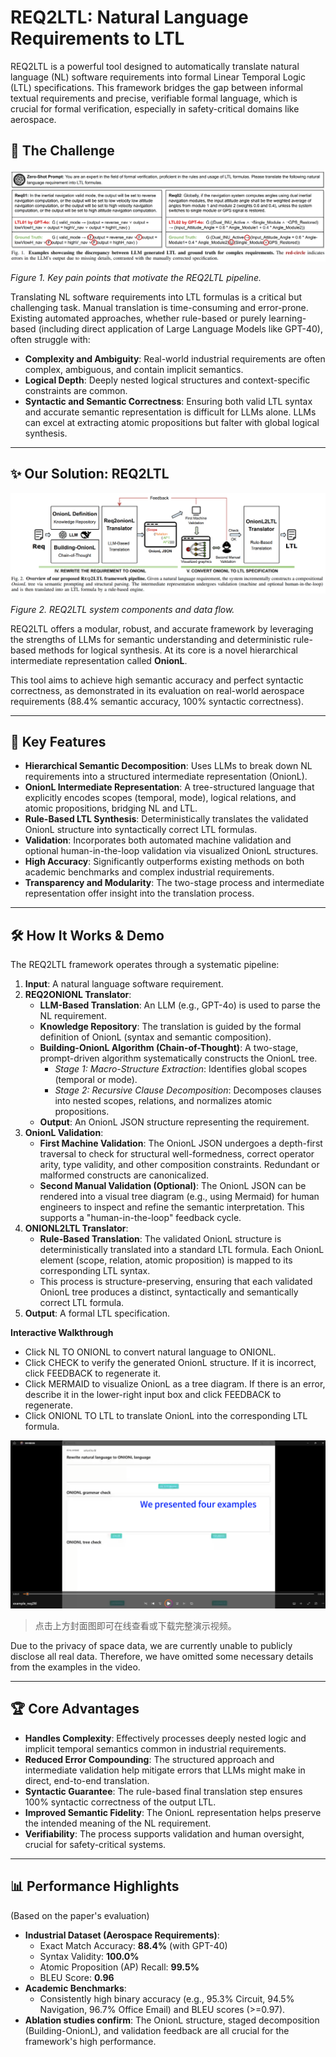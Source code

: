 # REQ2LTL: Natural Language Requirements to LTL

REQ2LTL is a powerful tool designed to automatically translate natural language (NL) software requirements into formal Linear Temporal Logic (LTL) specifications. This framework bridges the gap between informal textual requirements and precise, verifiable formal language, which is crucial for formal verification, especially in safety-critical domains like aerospace.

## 🎯 The Challenge

![REQ2LTL challenge overview](Figures/Fig1.png)

*Figure 1. Key pain points that motivate the REQ2LTL pipeline.*

Translating NL software requirements into LTL formulas is a critical but challenging task. Manual translation is time-consuming and error-prone. Existing automated approaches, whether rule-based or purely learning-based (including direct application of Large Language Models like GPT-40), often struggle with:

* **Complexity and Ambiguity**: Real-world industrial requirements are often complex, ambiguous, and contain implicit semantics.
* **Logical Depth**: Deeply nested logical structures and context-specific constraints are common.
* **Syntactic and Semantic Correctness**: Ensuring both valid LTL syntax and accurate semantic representation is difficult for LLMs alone. LLMs can excel at extracting atomic propositions but falter with global logical synthesis.

---

## ✨ Our Solution: REQ2LTL

![REQ2LTL solution overview](Figures/Fig2.png)

*Figure 2. REQ2LTL system components and data flow.*

REQ2LTL offers a modular, robust, and accurate framework by leveraging the strengths of LLMs for semantic understanding and deterministic rule-based methods for logical synthesis. At its core is a novel hierarchical intermediate representation called **OnionL**.

This tool aims to achieve high semantic accuracy and perfect syntactic correctness, as demonstrated in its evaluation on real-world aerospace requirements (88.4% semantic accuracy, 100% syntactic correctness).

---

## 🔑 Key Features

* **Hierarchical Semantic Decomposition**: Uses LLMs to break down NL requirements into a structured intermediate representation (OnionL).
* **OnionL Intermediate Representation**: A tree-structured language that explicitly encodes scopes (temporal, mode), logical relations, and atomic propositions, bridging NL and LTL.
* **Rule-Based LTL Synthesis**: Deterministically translates the validated OnionL structure into syntactically correct LTL formulas.
* **Validation**: Incorporates both automated machine validation and optional human-in-the-loop validation via visualized OnionL structures.
* **High Accuracy**: Significantly outperforms existing methods on both academic benchmarks and complex industrial requirements.
* **Transparency and Modularity**: The two-stage process and intermediate representation offer insight into the translation process.

---

## 🛠️ How It Works & Demo

The REQ2LTL framework operates through a systematic pipeline:

1. **Input**: A natural language software requirement.
2. **REQ2ONIONL Translator**:
   * **LLM-Based Translation**: An LLM (e.g., GPT-4o) is used to parse the NL requirement.
   * **Knowledge Repository**: The translation is guided by the formal definition of OnionL (syntax and semantic composition).
   * **Building-OnionL Algorithm (Chain-of-Thought)**: A two-stage, prompt-driven algorithm systematically constructs the OnionL tree.
     * *Stage 1: Macro-Structure Extraction*: Identifies global scopes (temporal or mode).
     * *Stage 2: Recursive Clause Decomposition*: Decomposes clauses into nested scopes, relations, and normalizes atomic propositions.
   * **Output**: An OnionL JSON structure representing the requirement.
3. **OnionL Validation**:
   * **First Machine Validation**: The OnionL JSON undergoes a depth-first traversal to check for structural well-formedness, correct operator arity, type validity, and other composition constraints. Redundant or malformed constructs are canonicalized.
   * **Second Manual Validation (Optional)**: The OnionL JSON can be rendered into a visual tree diagram (e.g., using Mermaid) for human engineers to inspect and refine the semantic interpretation. This supports a "human-in-the-loop" feedback cycle.
4. **ONIONL2LTL Translator**:
   * **Rule-Based Translation**: The validated OnionL structure is deterministically translated into a standard LTL formula. Each OnionL element (scope, relation, atomic proposition) is mapped to its corresponding LTL syntax.
   * This process is structure-preserving, ensuring that each validated OnionL tree produces a distinct, syntactically and semantically correct LTL formula.
5. **Output**: A formal LTL specification.

**Interactive Walkthrough**

* Click NL TO ONIONL to convert natural language to ONIONL.
* Click CHECK to verify the generated OnionL structure. If it is incorrect, click FEEDBACK to regenerate it.
* Click MERMAID to visualize OnionL as a tree diagram. If there is an error, describe it in the lower-right input box and click FEEDBACK to regenerate.
* Click ONIONL TO LTL to translate OnionL into the corresponding LTL formula.

[![REQ2LTL interactive demo cover](Figures/Fig3.png)](Videos/example_req2ltl.mp4)

> 点击上方封面图即可在线查看或下载完整演示视频。

Due to the privacy of space data, we are currently unable to publicly disclose all real data. Therefore, we have omitted some necessary details from the examples in the video.

---

## 🏆 Core Advantages

* **Handles Complexity**: Effectively processes deeply nested logic and implicit temporal semantics common in industrial requirements.
* **Reduced Error Compounding**: The structured approach and intermediate validation help mitigate errors that LLMs might make in direct, end-to-end translation.
* **Syntactic Guarantee**: The rule-based final translation step ensures 100% syntactic correctness of the output LTL.
* **Improved Semantic Fidelity**: The OnionL representation helps preserve the intended meaning of the NL requirement.
* **Verifiability**: The process supports validation and human oversight, crucial for safety-critical systems.

---

## 📊 Performance Highlights

(Based on the paper's evaluation)

* **Industrial Dataset (Aerospace Requirements)**:
  * Exact Match Accuracy: **88.4%** (with GPT-40)
  * Syntax Validity: **100.0%**
  * Atomic Proposition (AP) Recall: **99.5%**
  * BLEU Score: **0.96**
* **Academic Benchmarks**:
  * Consistently high binary accuracy (e.g., 95.3% Circuit, 94.5% Navigation, 96.7% Office Email) and BLEU scores (>=0.97).
* **Ablation studies confirm**: The OnionL structure, staged decomposition (Building-OnionL), and validation feedback are all crucial for the framework's high performance.



